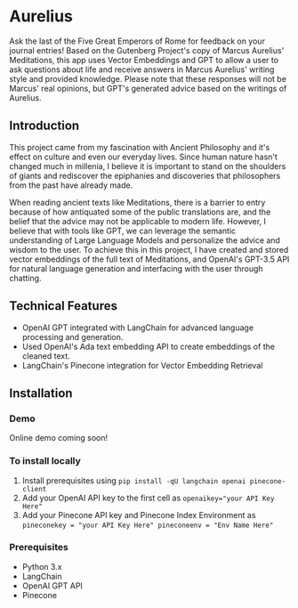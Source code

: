 # Aurelius
Ask the last of the Five Great Emperors of Rome for feedback on your journal entries! Based on the Gutenberg Project's copy of Marcus Aurelius' Meditations, this app uses Vector Embeddings and GPT to allow a user to ask questions about life and receive answers in Marcus Aurelius' writing style and provided knowledge. Please note that these responses will not be Marcus' real opinions, but GPT's generated advice based on the writings of Aurelius.

## Introduction
This project came from my fascination with Ancient Philosophy and it's effect on culture and even our everyday lives. Since human nature hasn't changed much in millenia, I believe it is important to stand on the shoulders of giants and rediscover the epiphanies and discoveries that philosophers from the past have already made.

When reading ancient texts like Meditations, there is a barrier to entry because of how antiquated some of the public translations are, and the belief that the advice may not be applicable to modern life. However, I believe that with tools like GPT, we can leverage the semantic understanding of Large Language Models and personalize the advice and wisdom to the user. To achieve this in this project, I have created and stored vector embeddings of the full text of Meditations, and OpenAI's GPT-3.5 API for natural language generation and interfacing with the user through chatting.

## Technical Features
- OpenAI GPT integrated with LangChain for advanced language processing and generation.
- Used OpenAI's Ada text embedding API to create embeddings of the cleaned text.
- LangChain's Pinecone integration for Vector Embedding Retrieval

## Installation
### Demo
Online demo coming soon!

### To install locally
1. Install prerequisites using ```pip install -qU langchain openai pinecone-client```
2. Add your OpenAI API key to the first cell as ```openaikey="your API Key Here"```
3. Add your Pinecone API key and Pinecone Index Environment as ```pineconekey = "your API Key Here"
pineconeenv = "Env Name Here"```

### Prerequisites
- Python 3.x
- LangChain
- OpenAI GPT API
- Pinecone
